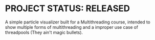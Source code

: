 # PROJECT STATUS: RELEASED #

A simple particle visualizer built for a Multithreading course, intended to show multiple forms of multithreading and a improper use case of threadpools (They ain't magic bullets).